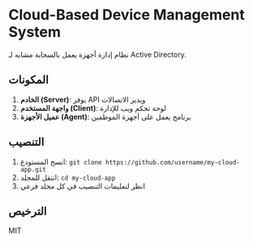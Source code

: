 # Cloud-Based Device Management System

نظام إدارة أجهزة يعمل بالسحابة مشابه لـ Active Directory.

## المكونات

1. **الخادم (Server)**: يوفر API ويدير الاتصالات
2. **واجهة المستخدم (Client)**: لوحة تحكم ويب للإدارة
3. **عميل الأجهزة (Agent)**: برنامج يعمل على أجهزة الموظفين

## التنصيب

1. انسخ المستودع: `git clone https://github.com/username/my-cloud-app.git`
2. انتقل للمجلد: `cd my-cloud-app`
3. انظر لتعليمات التنصيب في كل مجلد فرعي

## الترخيص

MIT
